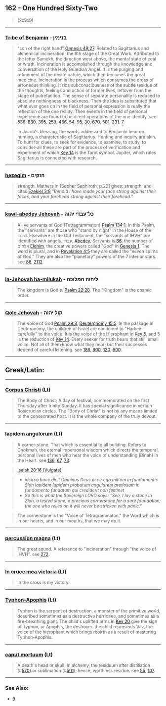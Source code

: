 ## 162 - One Hundred Sixty-Two
> (2x9x9)

---

### [Tribe of Benjamin](/keys/BNIMIN) - בנימין
> "son of the right hand" [Genesis 49:27](http://biblehub.com/genesis/49-27.htm). Related to Sagittarius and alchemical incineration, the 9th stage of the Great Work. Attributed to the letter Samekh, the direction west above, the mental state of zeal or wrath. Incineration is accomplished through the knowledge and conversation of the Holy Guardian Angel. It is the purging and refinement of the desire nature, which then becomes the great medicine. Incineration is the process which consumes the dross of erroneous thinking. It rids subconsciousness of the subtle residue of the thoughts, feelings and action of former lives, leftover from the stage of putrefaction. The sense of separate personality is reduced to absolute nothingness of blackness. Then the idea is substituted that what ever goes on in the field of personal expression is really the reflection of the one reality. Then events in the field of personal experience are found to be direct operations of the one identity. see [536](536), [830](830), [395](395), [259](259), [466](466), [54](54), [95](95), [30](30), [670](670), [501](501), [331](331), [7](7).

> In Jacob's blessing, the words addressed to Benjamin bear on hunting, a characteristic of Sagittarius. Hunting and inquiry are akin. To hunt for clues, to seek for evidence, to examine, to study, to consider-all these are part of the process of verification and experiment of which [Key 14](14) is the Tarot symbol. Jupiter, which rules Sagittarius is connected with research.

---

### [hezeqim](/keys/HZQIM) - הזקים
> strength. Mathers in [Sepher Sephiroth, p.22] gives: strength, and cites [Ezekiel 3:8](http://biblehub.com/ezekiel/3-8.htm) *"Behold I have made your face strong against their faces, and your forehead strong against their forehead."*

---

### [kawl-abedey Jehovah](/keys/KL-OBDI.IHVH) - כל־עבדי יהוה
> All ye servants of God (Tetragrammaton) [Psalm 134:1](http://biblehub.com/psalms/134-1.htm). In this Psalm, the "servants" are those who "stand by night" in the House of the Lord. Elsewhere in the Old Testament, the "servants of IHVH" are identified with angels. עבדי, [Abedey](/keys/OBDI), Servants is [86](86), the number of אלהים [Elohim](/keys/ALHIM), the creative powers called "God" in [Genesis 1](http://biblehub.com/kjv/genesis/1.htm). The word is plural, and in [Revelation 4:5](http://biblehub.com/revelation/4-5.htm) they are called the "seven spirits of God." They are also the "planetary" powers of the 7 interior stars. see [86](86), [2112](2112).

---

### [la-Jehovah ha-milukah](/keys/LIHVH.HMLVKH) - ליהוה המלוכה
> The kingdom is God's. [Psalm 22:28](http://biblehub.com/psalms/22-28.htm). The "Kingdom" is the cosmic order.

---

### [Qole Jehovah](/keys/QVL.IHVH) - קול יהוה
> The Voice of God [Psalm 29:3](http://biblehub.com/psalms/29-3.htm), [Deuteronomy 15:5](http://biblehub.com/deuteronomy/15-5.htm). In the passage in Deuteronomy, the children of Israel are cautioned to "Harken carefully" to the voice. It is the voice of the Hierophant in [Key 5](5), and 5 is the reduction of [Key 14](14). Every seeker for truth hears that still, small voice. Not all of them know what they hear; but their successes depend of careful listening. see [186](186), [800](800), [120](120), [600](600).

---

## Greek/Latin:

---

### [Corpus Christi](/latin?word=Corpus+Christi) (Lt)
> The Body of Christ; A day of festival, commemorated on the first Thursday after trinity Sunday. It has special significance in certain Rosicrucian circles. The "Body of Christ" is not by any means limited to the consecrated host. It is the whole company of the truly devout.

---

### [lapidem angulorum](/latin?word=lapidem+angulorum) (Lt)
> A corner-stone. That which is essential to all building. Refers to Chokmah, the eternal impersonal wisdom which directs the temporal, personal lives of men who hear the voice of understanding (Binah) in the Heart. see [136](136), [67](67), [73](73).

> [Isaiah 28:16 (Vulgate)](https://www.biblestudytools.com/vul/isaiah/28-16.html):

> - *idcirco haec dicit Dominus Deus ecce ego mittam in fundamentis Sion lapidem lapidem probatum angularem pretiosum in fundamento fundatum qui crediderit non festinet*
> - *So this is what the Sovereign LORD says: “See, I lay a stone in Zion, a tested stone, a precious cornerstone for a sure foundation; the one who relies on it will never be stricken with panic."*

> The cornerstone is the "Voice of Tetragrammaton," the Word which is in our hearts, and in our mouths, that we may do it.

---

### [percussion magna](/latin?word=percussion+magna) (Lt)
> The great sound. A reference to "incineration" through "the voice of IHVH". see [272](272).

---

### [In cruce mea victoria](/latin?word=In+cruce+mea+victoria) (Lt)
> In the cross is my victory.

---

### [Typhon-Apophis](/latin?word=Typhon+Apophis) (Lt)
> Typhon is the serpent of destruction, a monster of the primitive world, described sometimes as a destructive hurricane, and sometimes as a fire-breathing giant. The child's uplifted arms in [Key 20](20) give the sign of Typhon, or Apophis, the destroyer. the child represents Vav, the voice of the hierophant which brings rebirth as a result of mastering Typhon-Apophis.

---

### [caput mortuum](/latin?word=caput+mortuum) (Lt)
> A death's head or skull. In alchemy, the residuum after distillation (#[570](570)) or sublimation (#[501](501)); hence, worthless residue. see [55](55), [107](107).

---

### See Also:

- [9](9)
